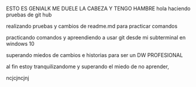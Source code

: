 
ESTO ES GENIALK ME DUELE LA CABEZA Y TENGO HAMBRE
hola haciendo pruebas de git hub


realizando pruebas y cambios de readme.md para practicar comandos




practicando comandos y apreendiendo a usar git desde mi subterminal en windows 10 




superando miedos de cambios e historias para ser un DW PROFESIONAL



al fin estoy tranquilizandome y superando el miedo de no aprender, 



ncjcjncjnj



